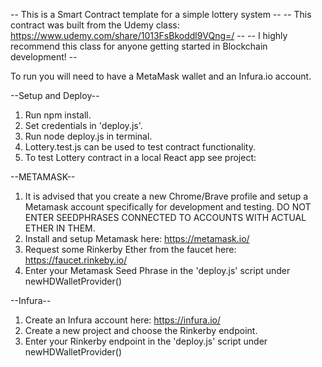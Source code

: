 -- This is a Smart Contract template for a simple lottery system --
-- This contract was built from the Udemy class: https://www.udemy.com/share/1013FsBkoddl9VQng=/ --
-- I highly recommend this class for anyone getting started in Blockchain development! --

To run you will need to have a MetaMask wallet and an Infura.io account.

--Setup and Deploy--

1. Run npm install.
2. Set credentials in 'deploy.js'.
3. Run node deploy.js in terminal.
4. Lottery.test.js can be used to test contract functionality.
5. To test Lottery contract in a local React app see project:

--METAMASK--

1. It is advised that you create a new Chrome/Brave profile and setup a Metamask account specifically for development and testing. DO NOT ENTER SEEDPHRASES CONNECTED TO ACCOUNTS WITH ACTUAL ETHER IN THEM.
2. Install and setup Metamask here: https://metamask.io/
3. Request some Rinkerby Ether from the faucet here: https://faucet.rinkeby.io/
4. Enter your Metamask Seed Phrase in the 'deploy.js' script under newHDWalletProvider()

--Infura--

1. Create an Infura account here: https://infura.io/
2. Create a new project and choose the Rinkerby endpoint.
3. Enter your Rinkerby endpoint in the 'deploy.js' script under newHDWalletProvider()
